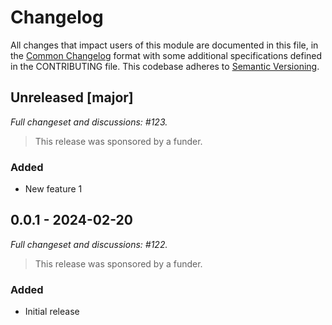 # Changelog

All changes that impact users of this module are documented in this file, in the [Common Changelog](https://common-changelog.org) format with some additional specifications defined in the CONTRIBUTING file. This codebase adheres to [Semantic Versioning](https://semver.org/spec/v2.0.0.html).

## Unreleased [major]

_Full changeset and discussions: #123._

> This release was sponsored by a funder.

### Added

- New feature 1

## 0.0.1 - 2024-02-20

_Full changeset and discussions: #122._

> This release was sponsored by a funder.

### Added

- Initial release
